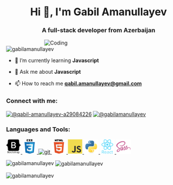 <h1 align="center">Hi 👋, I'm Gabil Amanullayev</h1>
<h3 align="center">A full-stack developer from Azerbaijan</h3>
<img align="right" alt="Coding" width="400" src="https://media.tenor.com/flflC6GFzO8AAAAd/sultan-alrefaei-programmer.gif"

<p align="left"> <img src="https://komarev.com/ghpvc/?username=gabilamanullayev&label=Profile%20views&color=0e75b6&style=flat" alt="gabilamanullayev" /> </p>

- 🌱 I’m currently learning **Javascript**

- 💬 Ask me about **Javascript**

- 📫 How to reach me **qabil.amanullayev@gmail.com**

<h3 align="left">Connect with me:</h3>
<p align="left">
<a href="https://linkedin.com/in/@qabil-amanullayev-a29084226" target="blank"><img align="center" src="https://raw.githubusercontent.com/rahuldkjain/github-profile-readme-generator/master/src/images/icons/Social/linked-in-alt.svg" alt="@qabil-amanullayev-a29084226" height="30" width="40" /></a>
<a href="https://fb.com/@gabilamanullayev" target="blank"><img align="center" src="https://raw.githubusercontent.com/rahuldkjain/github-profile-readme-generator/master/src/images/icons/Social/facebook.svg" alt="@gabilamanullayev" height="30" width="40" /></a>
</p>

<h3 align="left">Languages and Tools:</h3>
<p align="left"> <a href="https://getbootstrap.com" target="_blank" rel="noreferrer"> <img src="https://raw.githubusercontent.com/devicons/devicon/master/icons/bootstrap/bootstrap-plain-wordmark.svg" alt="bootstrap" width="40" height="40"/> </a> <a href="https://www.w3schools.com/css/" target="_blank" rel="noreferrer"> <img src="https://raw.githubusercontent.com/devicons/devicon/master/icons/css3/css3-original-wordmark.svg" alt="css3" width="40" height="40"/> </a> <a href="https://git-scm.com/" target="_blank" rel="noreferrer"> <img src="https://www.vectorlogo.zone/logos/git-scm/git-scm-icon.svg" alt="git" width="40" height="40"/> </a> <a href="https://www.w3.org/html/" target="_blank" rel="noreferrer"> <img src="https://raw.githubusercontent.com/devicons/devicon/master/icons/html5/html5-original-wordmark.svg" alt="html5" width="40" height="40"/> </a> <a href="https://developer.mozilla.org/en-US/docs/Web/JavaScript" target="_blank" rel="noreferrer"> <img src="https://raw.githubusercontent.com/devicons/devicon/master/icons/javascript/javascript-original.svg" alt="javascript" width="40" height="40"/> </a> <a href="https://www.python.org" target="_blank" rel="noreferrer"> <img src="https://raw.githubusercontent.com/devicons/devicon/master/icons/python/python-original.svg" alt="python" width="40" height="40"/> </a> <a href="https://reactjs.org/" target="_blank" rel="noreferrer"> <img src="https://raw.githubusercontent.com/devicons/devicon/master/icons/react/react-original-wordmark.svg" alt="react" width="40" height="40"/> </a> <a href="https://sass-lang.com" target="_blank" rel="noreferrer"> <img src="https://raw.githubusercontent.com/devicons/devicon/master/icons/sass/sass-original.svg" alt="sass" width="40" height="40"/> </a> </p>

<p><img align="left" src="https://github-readme-stats.vercel.app/api/top-langs?username=gabilamanullayev&show_icons=true&locale=en&layout=compact" alt="gabilamanullayev" /></p>

<p>&nbsp;<img align="center" src="https://github-readme-stats.vercel.app/api?username=gabilamanullayev&show_icons=true&locale=en" alt="gabilamanullayev" /></p>

<p><img align="center" src="https://github-readme-streak-stats.herokuapp.com/?user=gabilamanullayev&" alt="gabilamanullayev" /></p>

